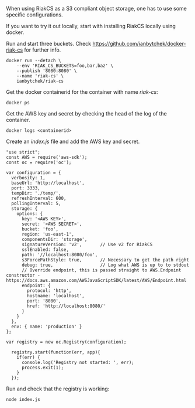 
When using RiakCS as a S3 compliant object storage, one has to use some specific configurations. 

If you want to try it out locally, start with installing RiakCS locally using docker.


Run and start three buckets. Check https://github.com/ianbytchek/docker-riak-cs for further info.

```
docker run --detach \
    --env 'RIAK_CS_BUCKETS=foo,bar,baz' \
    --publish '8080:8080' \
    --name 'riak-cs' \
    ianbytchek/riak-cs
```

Get the docker containerid for the container with name _riak-cs_:

```
docker ps
```

Get the AWS key and secret by checking the head of the log of the container.

```
docker logs <containerid>
```

Create an _index.js_ file and add the AWS key and secret.

```
"use strict";
const AWS = require('aws-sdk');
const oc = require('oc');

var configuration = {
  verbosity: 1,
  baseUrl: 'http://localhost',
  port: 3333,
  tempDir: './temp/',
  refreshInterval: 600,
  pollingInterval: 5,
  storage: {
    options: {
      key: '<AWS KEY>',
      secret: '<AWS SECRET>',
      bucket: 'foo',
      region: 'us-east-1',
      componentsDir: 'storage',
      signatureVersion: 'v2',       // Use v2 for RiakCS
      sslEnabled: false,
      path: '//localhost:8080/foo', 
      s3ForcePathStyle: true,       // Necessary to get the path right
      debug: true,                  // Log what AWS is up to to stdout 
      // Override endpoint, this is passed straight to AWS.Endpoint constructor - https://docs.aws.amazon.com/AWSJavaScriptSDK/latest/AWS/Endpoint.html 
      endpoint: {
        protocol: 'http',
        hostname: 'localhost',
        port: '8080',
        href: 'http://localhost:8080/'
      }  
    }    
  },
  env: { name: 'production' }
};

var registry = new oc.Registry(configuration);

  registry.start(function(err, app){
    if(err) {
      console.log('Registry not started: ', err);
      process.exit(1);
    }
  });
```


Run and check that the registry is working:

```
node index.js
```

